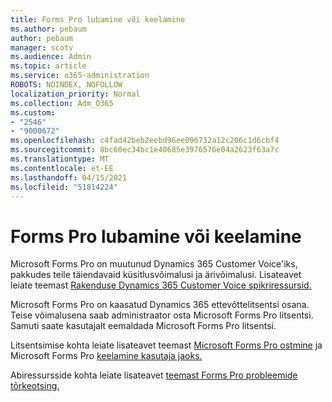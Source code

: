 ```yaml
---
title: Forms Pro lubamine või keelamine
ms.author: pebaum
author: pebaum
manager: scotv
ms.audience: Admin
ms.topic: article
ms.service: o365-administration
ROBOTS: NOINDEX, NOFOLLOW
localization_priority: Normal
ms.collection: Adm_O365
ms.custom:
- "2546"
- "9000672"
ms.openlocfilehash: c4fad42beb2eebd96ee096732a12c206c1d6cbf4
ms.sourcegitcommit: 8bc60ec34bc1e40685e3976576e04a2623f63a7c
ms.translationtype: MT
ms.contentlocale: et-EE
ms.lasthandoff: 04/15/2021
ms.locfileid: "51814224"
---
```

# <a name="enable-or-disable-forms-pro"></a>Forms Pro lubamine või keelamine

Microsoft Forms Pro on muutunud Dynamics 365 Customer Voice'iks, pakkudes teile täiendavaid küsitlusvõimalusi ja ärivõimalusi. Lisateavet leiate teemast [Rakenduse Dynamics 365 Customer Voice spikriressursid.](https://go.microsoft.com/fwlink/p/?linkid=2128357)  

Microsoft Forms Pro on kaasatud Dynamics 365 ettevõttelitsentsi osana. Teise võimalusena saab administraator osta Microsoft Forms Pro litsentsi. Samuti saate kasutajalt eemaldada Microsoft Forms Pro litsentsi.  

Litsentsimise kohta leiate lisateavet teemast [Microsoft Forms Pro ostmine](https://docs.microsoft.com/forms-pro/purchase#purchase-microsoft-forms-pro-for-users-in-a-dynamics-365-tenant) ja Microsoft Forms Pro [keelamine kasutaja jaoks.](https://docs.microsoft.com/forms-pro/purchase#disable-microsoft-forms-pro-for-a-user-1)
  
Abiressursside kohta leiate lisateavet [teemast Forms Pro probleemide tõrkeotsing.](https://docs.microsoft.com/forms-pro/troubleshoot)